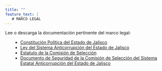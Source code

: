 ```yaml
---
title: ""
feature_text: |
   # MARCO LEGAL
---
```


<p></p>

Lee o descarga la documentación pertinente del marco legal:  
<p></p>

<ul><li style="margin-left: 25px"><a href = "/documentos/Constitucion-Politica-del-Estado-de-Jalisco-POEJ-14.marzo_.2024.pdf">Constitución Política del Estado de Jalisco</a></li>
	<li style="margin-left: 25px"><a href = "/documentos/Ley-del-Sistema-Anticorrupcion-del-Estado-de-Jalisco-POEJ-08.jun_.23.pdf">Ley del Sistema Anticorrupción del Estado de Jalisco</a></li>
	<li style="margin-left: 25px"><a href = "/documentos/Estatuto_de_la_Comision_de_Seleccion_v3.pdf">Estatuto de la Comisión de Selección</a></li>
	<li style="margin-left: 25px"><a href = "/documentos/Documento de seguridad 2023.pdf">Documento de Seguridad de la Comisión de Selección del Sistema Estatal Anticorrupción del Estado de Jalisco</a></li>
</ul>

<p></p>
<p></p>
<p></p>
<p></p>
